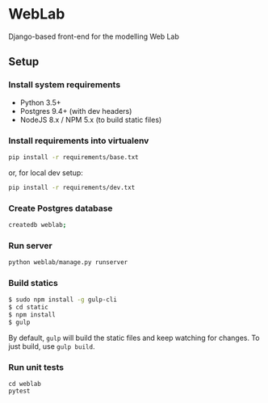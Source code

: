 # WebLab
Django-based front-end for the modelling Web Lab


## Setup

### Install system requirements

* Python 3.5+
* Postgres 9.4+ (with dev headers)
* NodeJS 8.x / NPM 5.x (to build static files)

### Install requirements into virtualenv

```bash
pip install -r requirements/base.txt
```

or, for local dev setup:

```bash
pip install -r requirements/dev.txt
```

### Create Postgres database

```bash
createdb weblab;
```

### Run server

```bash
python weblab/manage.py runserver
```

### Build statics

```bash
$ sudo npm install -g gulp-cli
$ cd static
$ npm install
$ gulp
```

By default, `gulp` will build the static files and keep watching for changes. To just build, use `gulp build`. 

### Run unit tests

```
cd weblab
pytest
```
